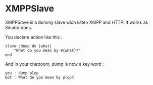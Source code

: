 XMPPSlave
=========

XMPPSlave is a dummy slave wich listen XMPP and HTTP. It works as Sinatra does.

You declare action like this :
    
    slave :dump do |what|
        "What do you mean by #{what}?"
    end

And in your chatroom, *dump* is now a key word :
    
    you : dump plop
    bot : What do you mean by plop?
